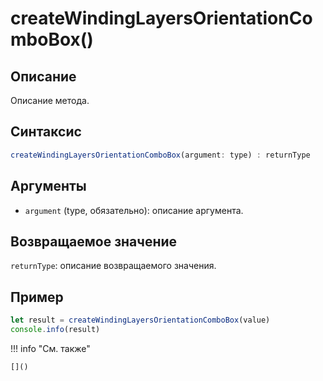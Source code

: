 # createWindingLayersOrientationComboBox()

## Описание
Описание метода.

## Синтаксис
```javascript
createWindingLayersOrientationComboBox(argument: type) : returnType
```

## Аргументы
- `argument` (type, обязательно): описание аргумента.

## Возвращаемое значение
`returnType`: описание возвращаемого значения.

## Пример
```javascript linenums="1"
let result = createWindingLayersOrientationComboBox(value)
console.info(result)
```

!!! info "См. также"

    []()

